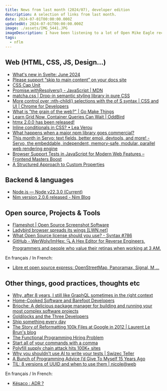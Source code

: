 ```yaml
---
title: News from last month (2024/07), developer edition
description: A selection of links from last month.
date: 2024-07-01T00:00:00.000Z
updatedAt: 2024-07-01T00:00:00.000Z
image: ./assets/IMG_5441.JPG
imageDescription: I have been listening to a lot of Open Mike Eagle recently, so here is a picture fromt the beginning of his live show in Paris on 2018-11-26.
tags:
  - nflm
---
```


## Web (HTML, CSS, JS, Design...)

- [What's new in Svelte: June 2024](https://svelte.dev/blog/whats-new-in-svelte-june-2024) <!-- TAGS: 202406,dev,web -->
- [Please support “skip to main content” on your docs site](https://technicalwriting.dev/a11y/skip.html) <!-- TAGS: 202406,dev,web -->
- [CSS Cap Unit](https://ishadeed.com/article/css-cap-unit/) <!-- TAGS: 202406,dev,web -->
- [Promise.withResolvers() - JavaScript | MDN](https://developer.mozilla.org/en-US/docs/Web/JavaScript/Reference/Global_Objects/Promise/withResolvers) <!-- TAGS: 202406,dev,web -->
- [matcha.css | Drop-in semantic styling library in pure CSS](https://matcha.mizu.sh/#) <!-- TAGS: 202406,dev,web -->
- [More control over :nth-child() selections with the of S syntax | CSS and UI | Chrome for Developers](https://developer.chrome.com/docs/css-ui/css-nth-child-of-s) <!-- TAGS: 202406,dev,web -->
- [What is "the grain of the web?" | Go Make Things](https://gomakethings.com/what-is-the-grain-of-the-web/) <!-- TAGS: 202406,dev,web -->
- [Learn Grid Now, Container Queries Can Wait | OddBird](https://www.oddbird.net/2024/06/13/css-layout/) <!-- TAGS: 202406,dev,web -->
- [htmx 2.0.0 has been released!](https://htmx.org/posts/2024-06-17-htmx-2-0-0-is-released/) <!-- TAGS: 202406,dev,web -->
- [Inline conditionals in CSS? • Lea Verou](https://lea.verou.me/blog/2024/css-conditionals/) <!-- TAGS: 202406,dev,web -->
- [What happens when a major npm library goes commercial?](https://adventures.nodeland.dev/archive/what-happens-when-a-major-npm-library-goes/) <!-- TAGS: 202406,dev,web -->
- [This month in Servo: text fields, better emoji, devtools, and more! - Servo, the embeddable, independent, memory-safe, modular, parallel web rendering engine](https://servo.org/blog/2024/06/28/input-text-emoji-devtools/) <!-- TAGS: 202406,dev,web -->
- [Browser Support Tests in JavaScript for Modern Web Features – Frontend Masters Boost](https://frontendmasters.com/blog/browser-support-tests-in-javascript-for-modern-web-features/) <!-- TAGS: 202406,dev,web -->
- [A Structured Approach to Custom Properties](https://keithjgrant.com/posts/2024/06/a-structured-approach-to-custom-properties/) <!-- TAGS: 202406,dev,web -->

## Backend & languages

- [Node.js — Node v22.3.0 (Current)](https://nodejs.org/en/blog/release/v22.3.0) <!-- TAGS: 202406,backend,dev -->
- [Nim version 2.0.6 released - Nim Blog](https://nim-lang.org//blog/2024/06/17/version-206-released.html) <!-- TAGS: 202406,backend,dev -->

## Open source, Projects & Tools

- [Flameshot | Open Source Screenshot Software](https://flameshot.org/) <!-- TAGS: 202406,opensource -->
- [Ladybird browser spreads its wings [LWN.net]](https://lwn.net/Articles/976822/) <!-- TAGS: 202406,opensource -->
- [What Open Source license should you use? - Syntax #786](https://syntax.fm/show/786/what-open-source-license-should-you-use) <!-- TAGS: 202406,opensource -->
- [GitHub - WerWolv/ImHex: 🔍 A Hex Editor for Reverse Engineers, Programmers and people who value their retinas when working at 3 AM.](https://github.com/WerWolv/ImHex) <!-- TAGS: 202406,opensource -->

En français / In French:

- [Libre et open source express: OpenStreetMap, Panoramax, Signal, M ...](https://www.zdnet.fr/blogs/l-esprit-libre/libre-et-open-source-express-openstreetmap-panoramax-signal-murena-mentorat-392390.htm) <!-- TAGS: 202406,fr,opensource -->

## Other things, good practices, thoughts etc

- [Why, after 8 years, I still like GraphQL sometimes in the right context](https://www.magiroux.com/eight-years-of-graphql) <!-- TAGS: 202406,dev,various -->
- [Home-Cooked Software and Barefoot Developers](https://maggieappleton.com/home-cooked-software) <!-- TAGS: 202406,dev,various -->
- [Brioche: A delicious package manager for building and running your most complex software projects](https://brioche.dev/) <!-- TAGS: 202406,dev,various -->
- [Goldilocks and the Three Developers](https://www.codingwithjesse.com/blog/goldilocks-and-the-three-developers/) <!-- TAGS: 202406,dev,various -->
- [Ship something every day](https://maxleiter.com/blog/ship-every-day) <!-- TAGS: 202406,dev,various -->
- [The Story of Reformatting 100k Files at Google in 2012 | Laurent Le Brun's blog](https://laurent.le-brun.eu/blog/the-story-of-reformatting-100k-files-at-google-in-2011) <!-- TAGS: 202406,dev,various -->
- [The Functional Programming Hiring Problem](https://blog.janissary.xyz/posts/hiring-functional-programming) <!-- TAGS: 202406,dev,various -->
- [Start all of your commands with a comma](https://rhodesmill.org/brandon/2009/commands-with-comma/) <!-- TAGS: 202406,dev,various -->
- [Polyfill supply chain attack hits 100K+ sites](https://sansec.io/research/polyfill-supply-chain-attack) <!-- TAGS: 202406,dev,various -->
- [Why you shouldn't use AI to write your tests | Swizec Teller](https://swizec.com/blog/why-you-shouldnt-use-ai-to-write-your-tests/) <!-- TAGS: 202406,dev,various -->
- [A Bunch of Programming Advice I’d Give To Myself 15 Years Ago](https://mbuffett.com/posts/programming-advice-younger-self/) <!-- TAGS: 202406,dev,various -->
- [TIL: 8 versions of UUID and when to use them | nicole@web](https://www.ntietz.com/blog/til-uses-for-the-different-uuid-versions/) <!-- TAGS: 202406,dev,various -->

En français / In French:

- [Késaco : ADR ?](https://www.sfeir.dev/front/kesaco-adr/) <!-- TAGS: 202406,dev,fr,various -->
